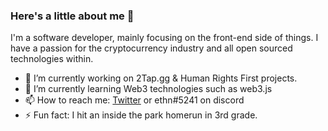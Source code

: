 ### Here's a little about me 👋
I'm a software developer, mainly focusing on the front-end side of things. I have a passion for the cryptocurrency industry and all open sourced technologies within.

- 🔭 I’m currently working on 2Tap.gg & Human Rights First projects.
- 🌱 I’m currently learning Web3 technologies such as web3.js
- 📫 How to reach me: [Twitter](https://twitter.com/100K2020) or ethn#5241 on discord
- ⚡ Fun fact: I hit an inside the park homerun in 3rd grade.

